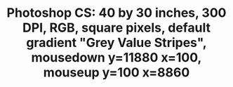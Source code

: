 ---
ee_id_thing: '76'
site: '1'
type: '2'
inv_num: 2011-004
add_credit:
url: 2011-004-photoshop-cs
title: 'Photoshop CS: 40 by 30 inches, 300 DPI, RGB, square pixels, default gradient
  "Grey Value Stripes", mousedown y=11880 x=100, mouseup y=100 x=8860'
year: '2011'
display_year: '2011'
medium: Chromogenic print
dims: 40 x 30 inches
pitch:
ps:
live_url:
youtube:
related_code:
imgs: photoshop-cs-2011-004-full-database-AR.jpg
subheading:
download:
commission:
related:
layout: things-i-made
---